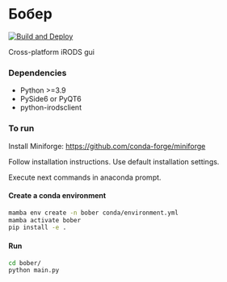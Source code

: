 # Бобер
[![Build and Deploy](https://github.com/AurelienBesnier/bober/actions/workflows/python-package-conda.yml/badge.svg)](https://github.com/AurelienBesnier/bober/actions/workflows/python-package-conda.yml)

Cross-platform iRODS gui

### Dependencies
* Python >=3.9
* PySide6 or PyQT6
* python-irodsclient

### To run

Install Miniforge: https://github.com/conda-forge/miniforge

Follow installation instructions. Use default installation settings.

Execute next commands in anaconda prompt.

#### Create a conda environment

```bash
mamba env create -n bober conda/environment.yml
mamba activate bober
pip install -e .
```

#### Run
```bash
cd bober/
python main.py
```

